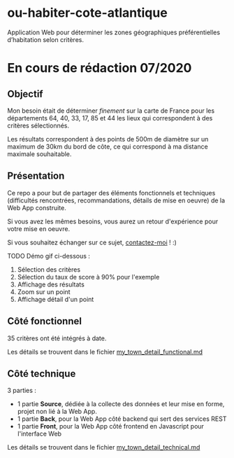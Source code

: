# ou-habiter-cote-atlantique
Application Web pour déterminer les zones géographiques préférentielles d’habitation selon critères.

# En cours de rédaction 07/2020

## Objectif
Mon besoin était de déterminer *finement* sur la carte de France pour les départements 64, 40, 33, 17, 85 et 44 les lieux qui correspondent à des critères sélectionnés.

Les résultats correspondent à des points de 500m de diamètre sur un maximum de 30km du bord de côte, ce qui correspond à ma distance maximale souhaitable.

## Présentation 
Ce repo a pour but de partager des éléments fonctionnels et techniques (difficultés rencontrées, recommandations, détails de mise en oeuvre) de la Web App construite.

Si vous avez les mêmes besoins, vous aurez un retour d'expérience pour votre mise en oeuvre.

Si vous souhaitez échanger sur ce sujet, [contactez-moi](https://www.linkedin.com/in/nicolas-sarramagna) ! :)

TODO Démo gif ci-dessous :
  1. Sélection des critères
  2. Sélection du taux de score à 90% pour l'exemple
  3. Affichage des résultats
  4. Zoom sur un point
  5. Affichage détail d'un point

## Côté fonctionnel
35 critères ont été intégrés à date. 

Les détails se trouvent dans le fichier [my_town_detail_functional.md](/my_town_detail_functional.md "détails fonctionnels sur le projet")

## Côté technique
3 parties :
  - 1 partie **Source**, dédiée à la collecte des données et leur mise en forme, projet non lié à la Web App.
  - 1 partie **Back**, pour la Web App côté backend qui sert des services REST
  - 1 partie **Front**, pour la Web App côté frontend en Javascript pour l'interface Web
  
Les détails se trouvent dans le fichier [my_town_detail_technical.md](/my_town_detail_technical.md "détails techniques sur le projet")
  



